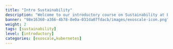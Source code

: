 ```yaml
---
title: "Intro Sustainability"
description: "Welcome to our introductory course on Sustainability at Exoscale. Delving into the core of sustainability, this course navigates the essentials required to comprehend how sustainability initiatives align with broader corporate sustainability goals, particularly within the cloud computing sphere. By understanding the critical aspects of environmental responsibility, social equity, and economic viability, participants will gain a solid foundation in corporate sustainability practices and the impact of regulations such as the EU Corporate Sustainability Reporting Directive (CSRD). This course is designed to equip you with knowledge and understanding with no prerequisites, making it suitable for anyone keen to explore the intersection of sustainability and technology."
banner: "98e16360-a366-4b78-8e0a-031da07fdacb/images/exoscale-icon.png"
weight: 2
tags: [sustainability]
level: [introductory]
categories: [exoscale,kubernetes]
---
```

